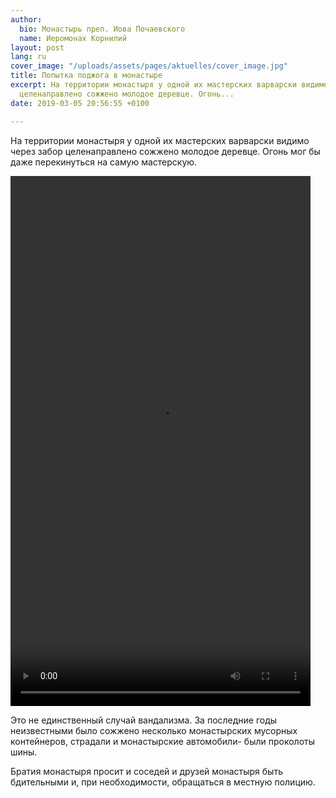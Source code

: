 ```yaml
---
author:
  bio: Монастырь преп. Иова Почаевского
  name: Иеромонах Корнилий
layout: post
lang: ru
cover_image: "/uploads/assets/pages/aktuelles/cover_image.jpg"
title: Попытка поджога в монастыре
excerpt: На территории монастыря у одной их мастерских варварски видимо через забор
  целенаправлено сожжено молодое деревце. Огонь...
date: 2019-03-05 20:56:55 +0100

---
```

На территории монастыря у одной их мастерских варварски видимо через забор целенаправлено сожжено молодое деревце. Огонь мог бы даже перекинуться на самую мастерскую.  
  
<video width="480" height="848" controls>  
<source src="[https://res.cloudinary.com/hiobmon/video/upload/v1551779609/media/2019/1fc5543c-9b2e-4786-bd11-22b2a18c4cc6.mp4](https://res.cloudinary.com/hiobmon/video/upload/v1551779609/media/2019/1fc5543c-9b2e-4786-bd11-22b2a18c4cc6.mp4 "https://res.cloudinary.com/hiobmon/video/upload/v1551779609/media/2019/1fc5543c-9b2e-4786-bd11-22b2a18c4cc6.mp4")" type="video/mp4">  
Your browser does not support the video tag.  
</video>  
  
Это не единственный случай вандализма. За последние годы неизвестными было сожжено несколько монастырских мусорных контейнеров, страдали и монастырские автомобили- были проколоты шины.  
  
Братия монастыря просит и соседей и друзей монастыря быть бдительными и, при необходимости, обращаться в местную полицию.